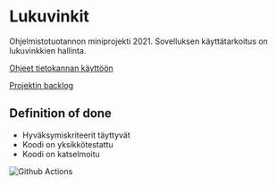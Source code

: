 # Lukuvinkit

Ohjelmistotuotannon miniprojekti 2021. Sovelluksen käyttätarkoitus on lukuvinkkien hallinta.

[Ohjeet tietokannan käyttöön](https://github.com/MikkoHimanka/Lukuvinkit/blob/main/dokumentaatio/tietokanta.md)

[Projektin backlog](https://docs.google.com/spreadsheets/d/1CIW-hC3u8IiUHmzEYxtJPugE3DNGhuz6VQ3V5sQlzJ4/edit?usp=sharing)

## Definition of done
- Hyväksymiskriteerit täyttyvät
- Koodi on yksikkötestattu
- Koodi on katselmoitu

![Github Actions](https://github.com/MikkoHimanka/Lukuvinkit/workflows/Java%20CI%20with%20Gradle/badge.svg)
